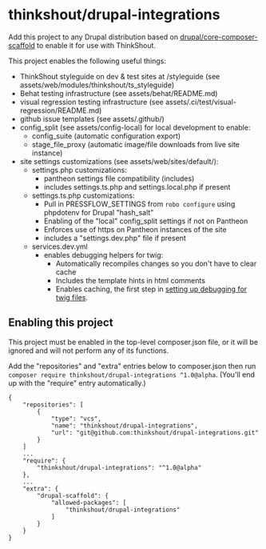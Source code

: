 # thinkshout/drupal-integrations

Add this project to any Drupal distribution based on [drupal/core-composer-scaffold](https://github.com/drupal/core-composer-scaffold) to enable it for use with ThinkShout.

This project enables the following useful things:

- ThinkShout styleguide on dev & test sites at /styleguide (see assets/web/modules/thinkshout/ts_styleguide)
- Behat testing infrastructure (see assets/behat/README.md)
- visual regression testing infrastructure (see assets/.ci/test/visual-regression/README.md)
- github issue templates (see assets/.github/)
- config_split (see assets/config-local) for local development to enable:
  - config_suite (automatic configuration export)
  - stage_file_proxy (automatic image/file downloads from live site instance)
- site settings customizations (see assets/web/sites/default/):
  - settings.php customizations:
    - pantheon settings file compatibility (includes)
    - includes settings.ts.php and settings.local.php if present
  - settings.ts.php customizations:
    - Pull in PRESSFLOW_SETTINGS from `robo configure` using phpdotenv for Drupal "hash_salt"
    - Enabling of the "local" config_split settings if not on Pantheon
    - Enforces use of https on Pantheon instances of the site
    - includes a "settings.dev.php" file if present
  - services.dev.yml
    - enables debugging helpers for twig:
      - Automatically recompiles changes so you don't have to clear cache
      - Includes the template hints in html comments
      - Enables caching, the first step in [setting up debugging for twig files](https://library.thinkshoutlabs.com/articles/twig-debugging-and-cache).

## Enabling this project

This project must be enabled in the top-level composer.json file, or it will be ignored and will not perform any of its functions.

Add the "repositories" and "extra" entries below to composer.json then run `composer require thinkshout/drupal-integrations ^1.0@alpha`. (You'll end up with the "require" entry automatically.)
```
{
    "repositories": [
        {
            "type": "vcs",
            "name": "thinkshout/drupal-integrations",
            "url": "git@github.com:thinkshout/drupal-integrations.git"
        }
    ]
    ...
    "require": {
        "thinkshout/drupal-integrations": "^1.0@alpha"
    },
    ...
    "extra": {
        "drupal-scaffold": {
            "allowed-packages": [
                "thinkshout/drupal-integrations"
            ]
        }
    }
}
```
